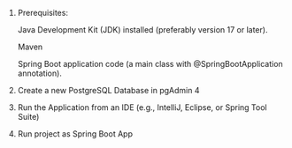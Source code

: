 1. Prerequisites:
   
   Java Development Kit (JDK) installed (preferably version 17 or later).

   Maven

   Spring Boot application code (a main class with @SpringBootApplication annotation).

2. Create a new PostgreSQL Database in pgAdmin 4
   
3. Run the Application from an IDE (e.g., IntelliJ, Eclipse, or Spring Tool Suite)
   
4. Run project as Spring Boot App

   
